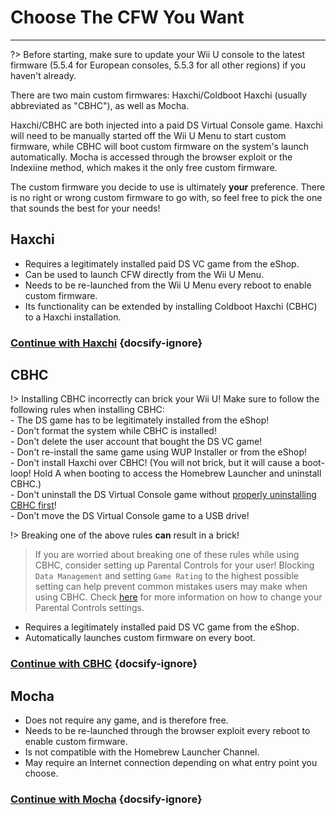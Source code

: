 # Choose The CFW You Want
---
?> Before starting, make sure to update your Wii U console to the latest firmware (5.5.4 for European consoles, 5.5.3 for all other regions) if you haven't already.

There are two main custom firmwares: Haxchi/Coldboot Haxchi (usually abbreviated as "CBHC"), as well as Mocha.

Haxchi/CBHC are both injected into a paid DS Virtual Console game. Haxchi will need to be manually started off the Wii U Menu to start custom firmware, while CBHC will boot custom firmware on the system's launch automatically. Mocha is accessed through the browser exploit or the Indexiine method, which makes it the only free custom firmware.

The custom firmware you decide to use is ultimately **your** preference. There is no right or wrong custom firmware to go with, so feel free to pick the one that sounds the best for your needs!

## Haxchi

- Requires a legitimately installed paid DS VC game from the eShop.
- Can be used to launch CFW directly from the Wii U Menu.
- Needs to be re-launched from the Wii U Menu every reboot to enable custom firmware.
- Its functionality can be extended by installing Coldboot Haxchi (CBHC) to a Haxchi installation.

### [**Continue with Haxchi**](haxchi/ds-vc-choice) {docsify-ignore}

## CBHC

!> Installing CBHC incorrectly can brick your Wii U! Make sure to follow the following rules when installing CBHC:
<br>- The DS game has to be legitimately installed from the eShop!
<br>- Don't format the system while CBHC is installed!
<br>- Don't delete the user account that bought the DS VC game!
<br>- Don't re-install the same game using WUP Installer or from the eShop!
<br>- Don't install Haxchi over CBHC! (You will not brick, but it will cause a boot-loop! Hold A when booting to access the Homebrew Launcher and uninstall CBHC.)
<br>- Don't uninstall the DS Virtual Console game without [properly uninstalling CBHC first](uninstall-cbhc)!
<br>- Don't move the DS Virtual Console game to a USB drive!

!> Breaking one of the above rules **can** result in a brick!

> If you are worried about breaking one of these rules while using CBHC, consider setting up Parental Controls for your user! Blocking `Data Management` and setting `Game Rating` to the highest possible setting can help prevent common mistakes users may make when using CBHC. Check [here](https://en-americas-support.nintendo.com/app/answers/detail/a_id/1081/~/how-to-change-parental-controls) for more information on how to change your Parental Controls settings.

- Requires a legitimately installed paid DS VC game from the eShop.
- Automatically launches custom firmware on every boot. 

### [**Continue with CBHC**](cbhc/ds-vc-choice) {docsify-ignore}

## Mocha

- Does not require any game, and is therefore free.
- Needs to be re-launched through the browser exploit every reboot to enable custom firmware.
- Is not compatible with the Homebrew Launcher Channel.
- May require an Internet connection depending on what entry point you choose.

### [**Continue with Mocha**](mocha/entrypoint-choice) {docsify-ignore}